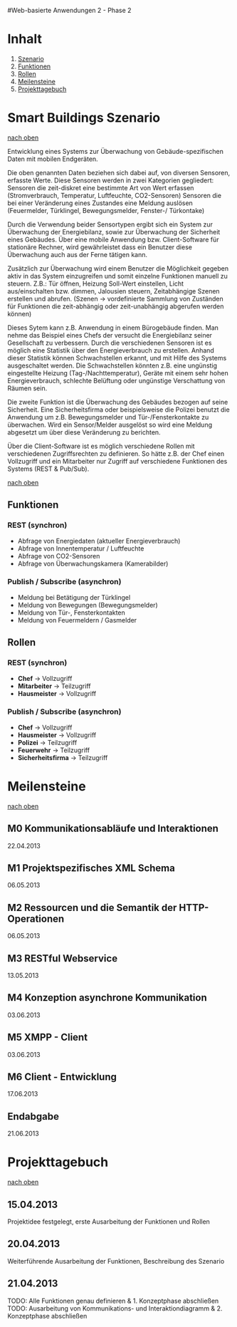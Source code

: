 #Web-basierte Anwendungen 2 - Phase 2

# Inhalt

1. [Szenario](#smart-buildings-szenario)
2. [Funktionen](#funktionen)
3. [Rollen](#rollen)
4. [Meilensteine](#meilensteine)
5. [Projekttagebuch](#projekttagebuch)

# Smart Buildings Szenario
[nach oben](#inhalt)

Entwicklung eines Systems zur Überwachung von Gebäude-spezifischen Daten mit mobilen Endgeräten. 

Die oben genannten Daten beziehen sich dabei auf, von diversen Sensoren, erfasste Werte. Diese Sensoren werden in zwei Kategorien gegliedert:
Sensoren die zeit-diskret eine bestimmte Art von Wert erfassen (Stromverbrauch, Temperatur, Luftfeuchte, CO2-Sensoren)
Sensoren die bei einer Veränderung eines Zustandes eine Meldung auslösen (Feuermelder, Türklingel, Bewegungsmelder, Fenster-/ Türkontake)

Durch die Verwendung beider Sensortypen ergibt sich ein System zur Überwachung der Energiebilanz, sowie zur Überwachung der Sicherheit eines Gebäudes. 
Über eine mobile Anwendung bzw. Client-Software für stationäre Rechner, wird gewährleistet dass ein Benutzer diese Überwachung auch aus der Ferne tätigen kann.

Zusätzlich zur Überwachung wird einem Benutzer die Möglichkeit gegeben aktiv in das System einzugreifen und somit einzelne Funktionen manuell zu steuern.
Z.B.: Tür öffnen, Heizung Soll-Wert einstellen, Licht aus/einschalten bzw. dimmen, Jalousien steuern, Zeitabhängige Szenen erstellen und abrufen. (Szenen -> vordefinierte Sammlung von Zuständen für Funktionen die zeit-abhängig oder zeit-unabhängig abgerufen werden können)

Dieses Sytem kann z.B. Anwendung in einem Bürogebäude finden. Man nehme das Beispiel eines Chefs der versucht die Energiebilanz seiner Gesellschaft zu verbessern. Durch die verschiedenen Sensoren ist es möglich eine Statistik über den Energieverbrauch zu erstellen. Anhand dieser Statistik können Schwachstellen erkannt, und mit Hilfe des Systems ausgeschaltet werden. 
Die Schwachstellen könnten z.B. eine ungünstig eingestellte Heizung (Tag-/Nachttemperatur), Geräte mit einem sehr hohen Energieverbrauch, schlechte Belüftung oder ungünstige Verschattung von Räumen sein.

Die zweite Funktion ist die Überwachung des Gebäudes bezogen auf seine Sicherheit. Eine Sicherheitsfirma oder beispielsweise die Polizei benutzt die Anwendung um z.B. Bewegungsmelder und Tür-/Fensterkontakte zu überwachen. Wird ein Sensor/Melder ausgelöst so wird eine Meldung abgesetzt um über diese Veränderung zu berichten. 


Über die Client-Software ist es möglich verschiedene Rollen mit verschiedenen Zugriffsrechten zu definieren.
So hätte z.B. der Chef einen Vollzugriff und ein Mitarbeiter nur Zugriff auf verschiedene Funktionen 
des Systems (REST & Pub/Sub).

[nach oben](#inhalt)

## Funktionen

### REST (synchron)

* Abfrage von Energiedaten (aktueller Energieverbrauch)
* Abfrage von Innentemperatur / Luftfeuchte
* Abfrage von CO2-Sensoren
* Abfrage von Überwachungskamera (Kamerabilder)

### Publish / Subscribe (asynchron)

* Meldung bei Betätigung der Türklingel
* Meldung von Bewegungen (Bewegungsmelder)
* Meldung von Tür-, Fensterkontakten
* Meldung von Feuermeldern / Gasmelder


## Rollen

### REST (synchron)

* **Chef**        -> Vollzugriff
* **Mitarbeiter** -> Teilzugriff
* **Hausmeister** -> Vollzugriff

### Publish / Subscribe (asynchron)

* **Chef**              -> Vollzugriff
* **Hausmeister**       -> Vollzugriff
* **Polizei**           -> Teilzugriff
* **Feuerwehr**         -> Teilzugriff
* **Sicherheitsfirma**  -> Teilzugriff

# Meilensteine
[nach oben](#inhalt)

## M0 Kommunikationsabläufe und Interaktionen 

22.04.2013

## M1 Projektspezifisches XML Schema

06.05.2013

## M2 Ressourcen und die Semantik der HTTP-Operationen   

06.05.2013

## M3 RESTful Webservice 

13.05.2013

## M4 Konzeption asynchrone Kommunikation

03.06.2013

## M5 XMPP - Client 

03.06.2013

## M6 Client - Entwicklung 

17.06.2013

## Endabgabe

21.06.2013


# Projekttagebuch
[nach oben](#inhalt)

## 15.04.2013

Projektidee festgelegt, erste Ausarbeitung der Funktionen und Rollen

## 20.04.2013

Weiterführende Ausarbeitung der Funktionen, Beschreibung des Szenario

## 21.04.2013

TODO: Alle Funktionen genau definieren & 1. Konzeptphase abschließen
TODO: Ausarbeitung von Kommunikations- und Interaktiondiagramm & 2. Konzeptphase abschließen
